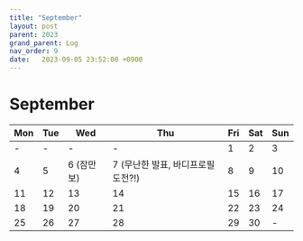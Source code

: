 ```yaml
---
title: "September"
layout: post
parent: 2023
grand_parent: Log
nav_order: 9
date:   2023-09-05 23:52:00 +0900
---
```

# September

|Mon|Tue|Wed|Thu|Fri|Sat|Sun|
|---|---|---|---|---|---|---|
|-|-|-|-|1|2|3|
|4|5|6 (잠만보)|7 (무난한 발표, 바디프로필 도전?!)|8|9|10|
|11|12|13|14|15|16|17|
|18|19|20|21|22|23|24|
|25|26|27|28|29|30|-|